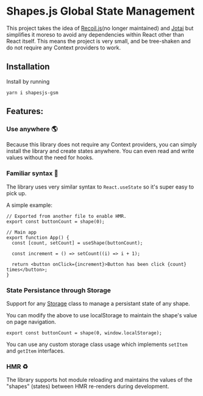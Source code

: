 # Shapes.js Global State Management

This project takes the idea of [Recoil.js](https://recoiljs.org/)(no longer maintained) and [Jotai](https://jotai.org/) but simplifies it moreso to avoid any dependencies within React other than React itself. This means the project is very small, and be tree-shaken and do not require any Context providers to work.

## Installation

Install by running

```shell
yarn i shapesjs-gsm
```

## Features:

### Use anywhere 🌎

Because this library does not require any Context providers, you can simply install the library and create states anywhere. You can even read and write values without the need for hooks.

### Familiar syntax 💪

The library uses very similar syntax to `React.useState` so it's super easy to pick up.

A simple example:

```tsx
// Exported from another file to enable HMR.
export const buttonCount = shape(0);

// Main app
export function App() {
  const [count, setCount] = useShape(buttonCount);

  const increment = () => setCount((i) => i + 1);

  return <button onClick={increment}>Button has been click {count} times</button>;
}
```

### State Persistance through Storage

Support for any [Storage](https://developer.mozilla.org/en-US/docs/Web/API/Storage) class to manage a persistant state of any shape.

You can modify the above to use localStorage to maintain the shape's value on page navigation.

```tsx
export const buttonCount = shape(0, window.localStorage);
```

You can use any custom storage class usage which implements `setItem` and `getItem` interfaces.

### HMR ♻️

The library supports hot module reloading and maintains the values of the "shapes" (states) between HMR re-renders during development.
